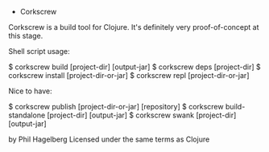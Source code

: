 * Corkscrew

Corkscrew is a build tool for Clojure. It's definitely very
proof-of-concept at this stage.

Shell script usage:

  $ corkscrew build [project-dir] [output-jar]
  $ corkscrew deps [project-dir]
  $ corkscrew install [project-dir-or-jar]
  $ corkscrew repl [project-dir-or-jar]

Nice to have:

  $ corkscrew publish [project-dir-or-jar] [repository]
  $ corkscrew build-standalone [project-dir] [output-jar]
  $ corkscrew swank [project-dir] [output-jar]

by Phil Hagelberg
Licensed under the same terms as Clojure
